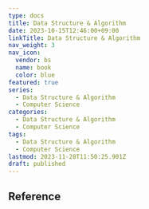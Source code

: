 ```yaml
---
type: docs
title: Data Structure & Algorithm
date: 2023-10-15T12:46:00+09:00
linkTitle: Data Structure & Algorithm
nav_weight: 3
nav_icon:
  vendor: bs
  name: book
  color: blue
featured: true
series:
  - Data Structure & Algorithm
  - Computer Science
categories:
  - Data Structure & Algorithm
  - Computer Science
tags:
  - Data Structure & Algorithm
  - Computer Science
lastmod: 2023-11-28T11:50:25.901Z
draft: published
---
```


## Reference
